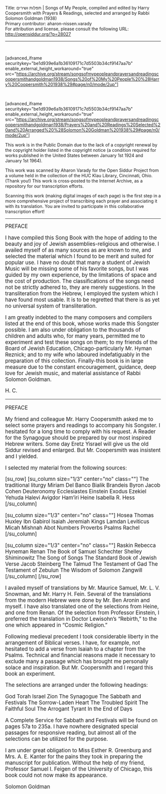 <html>
<head></head>
<body>
Title: תפלות ושירים | Songs of My People, compiled and edited by Harry Coopersmith with Prayers & Readings, selected and arranged by Rabbi Solomon Goldman (1938)<br />
Primary contributor: aharon-nissen.varady<br />
For attribution and license, please consult the following URL: <a href="http://opensiddur.org/?p=28027">http://opensiddur.org/?p=28027</a>
<p />
<hr />

&nbsp;

[advanced_iframe securitykey="be1d939e6a1b36109171c7d5503b34cf9147aa7b" enable_external_height_workaround="true" src="https://archive.org/stream/songsofmypeopleandprayersandreadingscoopersmithandgoldman1938/Songs%20of%20My%20People%20%28Harry%20Coopersmith%201938%29#page/n0/mode/2up"]

&nbsp;

[advanced_iframe securitykey="be1d939e6a1b36109171c7d5503b34cf9147aa7b" enable_external_height_workaround="true" src="https://archive.org/stream/songsofmypeopleandprayersandreadingscoopersmithandgoldman1938/Prayers%20and%20Readings%20Selected%20and%20Arranged%20%28Solomon%20Goldman%201938%29#page/n0/mode/2up"]

This work is in the Public Domain due to the lack of a copyright renewal by the copyright holder listed in the copyright notice (a condition required for works published in the United States between January 1st 1924 and January 1st 1964).

This work was scanned by Aharon Varady for the Open Siddur Project from a volume held in the collection of the HUC Klau Library, Cincinnati, Ohio. (Thank you!) This work is cross-posted to the Internet Archive, as a repository for our transcription efforts.

Scanning this work (making digital images of each page) is the first step in a more comprehensive project of transcribing each prayer and associating it with its translation. You are invited to participate in this collaborative transcription effort!

<hr />

<div class="english" style="font-size: 1.2em;">
PREFACE 

I have compiled this Song Book with the hope of adding to the beauty and joy of Jewish assemblies-religious and otherwise. I availed myself of as many sources as are known to me, and selected the material which I found to be merit and suited for popular use. I have no doubt that many a student of Jewish Music will be missing some of his favorite songs, but I was guided by my own experience, by the limitations of space and the cost of production. The classifications of the songs need not be strictly adhered to, they are merely suggestions. In the transliteration from the Hebrew, I employed the system which I have found most usable. It is to be regretted that there is as yet no universal system of transliteration. 

I am greatly indebted to the many composers and compilers listed at the end of this book, whose works made this Songster possible. I am also under obligation to the thousands of children and adults who, for many years, permitted me to experiment and test these songs on them; to my friends of the Board of Jewish Education, Chicago-particularly Mr. Hyman Reznick; and to my wife who laboured indefatiguably in the preparation of this collection. Finally-this book is in large measure due to the constant encouragement, guidance, deep love for Jewish music, and material assistance of Rabbi Solomon Goldman. 


H. C. 

<hr />

PREFACE 


My friend and colleague Mr. Harry Coopersmith asked me to select some prayers and readings to accompany his Songster. I hesitated for a long time to comply with his request. A Reader for the Synagogue should be prepared by our most inspired Hebrew writers. Some day Eretz Yisrael will give us the old Siddur revised and enlarged. But Mr. Coopersmith was insistent and I yielded. 

I selected my material from the following sources: 

[su_row]
[su_column size="1/3" center="no" class=""]
The traditional liturgy 
Miriam Del Banco 
Bialik 
Brandeis 
Byron 
Jacob Cohen 
Deuteronomy 
Ecclesiastes 
Einstein 
Exodus 
Ezekiel 
Yehuda Halevi 
Avigdor Ham’iri 
Heine 
Isabella R. Hess 
[/su_column]

[su_column size="1/3" center="no" class=""]
Hosea 
Thomas Huxley 
Ibn Gabirol 
Isaiah 
Jeremiah 
Kings 
Lamdan 
Leviticus 
Micah 
Mishnah Abot 
Numbers 
Proverbs 
Psalms 
Rachel 
[/su_column]

[su_column size="1/3" center="no" class=""]
Raskin 
Rebecca Hyneman 
Renan 
The Book of Samuel 
Schechter 
Shelley 
Shiminowitz 
The Song of Songs 
The Standard Book of Jewish Verse
Jacob Steinberg 
The Talmud 
The Testament of Gad 
The Testament of Zebulun 
The Wisdom of Solomon
Zangwill 
[/su_column]
[/su_row]


I availed myself of translations by Mr. Maurice Samuel, Mr. L. V. Snowman, and Mr. Harry H. Fein. Several of the translations from the modern Hebrew were done by Mr. Ben Aronin and myself. I have also translated one of the selections from Heine, and one from Renan. Of the selection from Professor Einstein, I preferred the translation in Doctor Lewisohn’s “Rebirth,” to the one which appeared in “Cosmic Religion.” 

Following medieval precedent I took considerable liberty in the arrangement of Biblical verses. I have, for example, not hesitated to add a verse from Isaiah to a chapter from the Psalms. Technical and financial reasons made it necessary to exclude many a passage which has brought me personally solace and inspiration. But Mr. Coopersmith and I regard this book an experiment. 

The selections are arranged under the following headings: 

God 
Torah 
Israel 
Zion 
The Synagogue 
The Sabbath and Festivals 
The Sorrow-Laden Heart 
The Troubled Spirit 
The Faithful Soul 
The Arrogant Tyrant 
In the End of Days 

A Complete Service for Sabbath and Festivals will be found on pages 57a to 235a. I have nowhere designated special passages for responsive reading, but almost all of the selections can be utilized for the purpose. 

I am under great obligation to Miss Esther R. Greenburg and Mrs. A. E. Kanter for the pains they took in preparing the manuscript for publication. Without the help of my friend, Professor Samuel I. Feigen of the University of Chicago, this book could not now make its appearance. 


Solomon Goldman 
</div>

&nbsp;
</body>
</html>